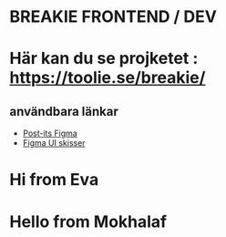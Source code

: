 # BREAKIE FRONTEND / DEV
#  Här kan du se projketet : https://toolie.se/breakie/
 
## användbara länkar


- [Post-its Figma](https://www.figma.com/file/HM3ueAJ9GFHlDY3iISn5FI/Toolie-2022?node-id=0%3A1)
- [Figma UI skisser](https://www.figma.com/file/b458QeWuLJqlBoudQITgX3/Toolie-2021)

# Hi from Eva

# Hello from Mokhalaf
